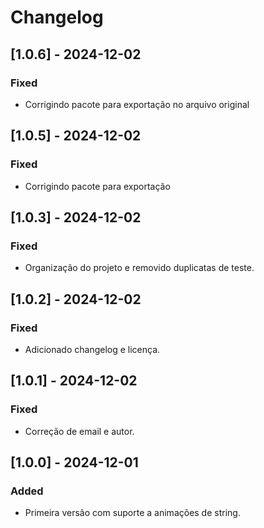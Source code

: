 # Changelog

## [1.0.6] - 2024-12-02
### Fixed
- Corrigindo pacote para exportação no arquivo original

## [1.0.5] - 2024-12-02
### Fixed
- Corrigindo pacote para exportação 

## [1.0.3] - 2024-12-02
### Fixed
- Organização do projeto e removido duplicatas de teste.

## [1.0.2] - 2024-12-02
### Fixed
- Adicionado changelog e licença.

## [1.0.1] - 2024-12-02
### Fixed
- Correção de email e autor.

## [1.0.0] - 2024-12-01
### Added
- Primeira versão com suporte a animações de string.
